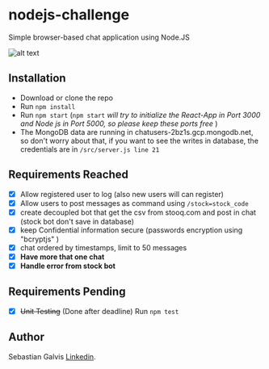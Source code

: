 # nodejs-challenge
Simple browser-based chat application using Node.JS

![alt text](https://info.jobsity.com/hs-fs/hubfs/jobsity-logo-email@2x.png)

## Installation

- Download or clone the repo
- Run `npm install`
- Run `npm start`
(`npm start` *will try to initialize the React-App in Port 3000 and Node js in Port 5000, so please keep these ports free* )
- The MongoDB data are running in chatusers-2bz1s.gcp.mongodb.net, so don't worry about that, if you want to see the writes in database, the credentials are in `/src/server.js line 21`

## Requirements Reached

- [x] Allow registered user to log (also new users will can register)
- [x] Allow users to post messages as command using `/stock=stock_code`
- [x] create decoupled bot that get the csv from stooq.com and post in chat (stock bot don't save in database)
- [x] keep Confidential information secure (passwords encryption using "bcryptjs" )
- [x] chat ordered by timestamps, limit to 50 messages
- [x] **Have more that one chat**
- [x] **Handle error from stock bot**

## Requirements Pending

- [x] ~~Unit Testing~~ (Done after deadline) Run `npm test`

## Author

Sebastian Galvis [Linkedin](https://www.linkedin.com/in/js-galvis-h/).

